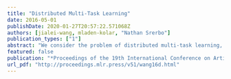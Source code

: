 ```yaml
---
title: "Distributed Multi-Task Learning"
date: 2016-05-01
publishDate: 2020-01-27T20:57:22.571068Z
authors: [jialei-wang, mladen-kolar, "Nathan Srerbo"]
publication_types: ["1"]
abstract: "We consider the problem of distributed multi-task learning, where each machine learns a separate, but related, task. Specifically, each machine learns a linear predictor in high-dimensional space, where all tasks share the same small support. We present a communication-efficient estimator based on the debiased lasso and show that it is comparable with the optimal centralized method."
featured: false
publication: "*Proceedings of the 19th International Conference on Artificial Intelligence and Statistics*"
url_pdf: "http://proceedings.mlr.press/v51/wang16d.html"
---
```


